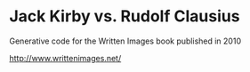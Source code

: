 # Jack Kirby vs. Rudolf Clausius

Generative code for the Written Images book published in 2010 

http://www.writtenimages.net/

